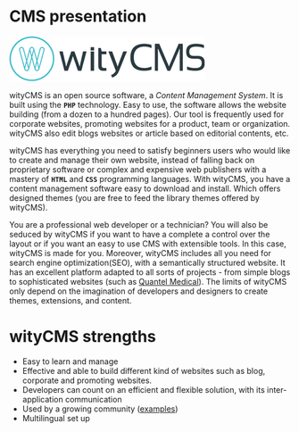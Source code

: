 # CMS presentation

![](wityCMS-logo.png)

wityCMS is an open source software, a *Content Management System*. It is built using the **`PHP`** technology. Easy to use, the software allows the website building (from a dozen to a hundred pages). Our tool is frequently used for corporate websites, promoting websites for a product, team or organization. wityCMS also edit blogs websites or article based on editorial contents, etc.

wityCMS has everything you need to satisfy beginners users who would like to create and manage their own website, instead of falling back on proprietary software or complex and expensive web publishers with a mastery of **`HTML`** and **`CSS`** programming languages. With wityCMS, you have a content management software easy to download and install. Which offers designed themes (you are free to feed the library themes offered by wityCMS).

You are a professional web developer or a technician? You will also be seduced by wityCMS if you want to have a complete a control over the layout or if you want an easy to use CMS with extensible tools. In this case, wityCMS is made for you. Moreover, wityCMS includes all you need for search engine optimization(SEO), with a semantically structured website. It has an excellent platform adapted to all sorts of projects - from simple blogs to sophisticated websites (such as [Quantel Medical](www.quantel-medical.com)). The limits of wityCMS only depend on the imagination of developers and designers to create themes, extensions, and content.

# wityCMS strengths

* Easy to learn and manage
* Effective and able to build different kind of websites such as blog, corporate and promoting websites.
* Developers can count on an efficient and flexible solution, with its inter-application communication
* Used by a growing community ([examples](https://www.creatiwity.net/witycms/example)) 
* Multilingual set up
